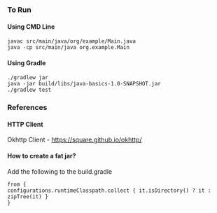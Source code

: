 ### To Run

#### Using  CMD Line

```
javac src/main/java/org/example/Main.java
java -cp src/main/java org.example.Main
```

#### Using Gradle

```
./gradlew jar
java -jar build/libs/java-basics-1.0-SNAPSHOT.jar
./gradlew test
``` 


### References
#### HTTP Client
Okhttp Client  - https://square.github.io/okhttp/

#### How to create a fat jar?
Add the following to the build.gradle
```
from {
configurations.runtimeClasspath.collect { it.isDirectory() ? it : zipTree(it) }
}
```
